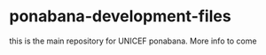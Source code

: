 ponabana-development-files
==========================

this is the main repository for UNICEF ponabana.
More info to come